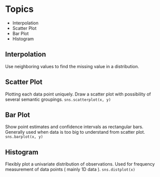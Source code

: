 # Topics
* Interpolation
* Scatter Plot
* Bar Plot
* Histogram
## Interpolation
Use neighboring values to find the missing value in a distribution.
## Scatter Plot
Plotting each data point uniquely.
Draw a scatter plot with possibility of several semantic groupings.
`sns.scatterplot(x, y)`
## Bar Plot 
Show point estimates and confidence intervals as rectangular bars.
Generally used when data is too big to understand from scatter plot.
`sns.barplot(x, y)`
## Histogram 
Flexibly plot a univariate distribution of observations.
Used for frequency measurement of data points ( mainly 1D data ).
`sns.distplot(x)`

<!--stackedit_data:
eyJoaXN0b3J5IjpbLTYzMTcxNzA1NSwtMTM2MjkxNDk5MF19
-->